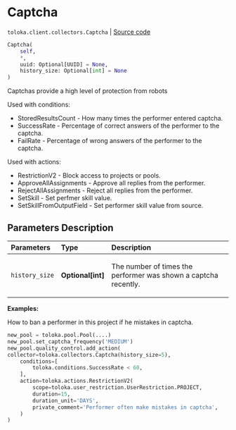 # Captcha
`toloka.client.collectors.Captcha` | [Source code](https://github.com/Toloka/toloka-kit/blob/v0.1.26/src/client/collectors.py#L237)

```python
Captcha(
    self,
    *,
    uuid: Optional[UUID] = None,
    history_size: Optional[int] = None
)
```

Captchas provide a high level of protection from robots


Used with conditions:
* StoredResultsCount - How many times the performer entered captcha.
* SuccessRate - Percentage of correct answers of the performer to the captcha.
* FailRate - Percentage of wrong answers of the performer to the captcha.

Used with actions:
* RestrictionV2 - Block access to projects or pools.
* ApproveAllAssignments - Approve all replies from the performer.
* RejectAllAssignments - Reject all replies from the performer.
* SetSkill - Set perfmer skill value.
* SetSkillFromOutputField - Set performer skill value from source.

## Parameters Description

| Parameters | Type | Description |
| :----------| :----| :-----------|
`history_size`|**Optional\[int\]**|<p>The number of times the performer was shown a captcha recently.</p>

**Examples:**

How to ban a performer in this project if he mistakes in captcha.

```python
new_pool = toloka.pool.Pool(....)
new_pool.set_captcha_frequency('MEDIUM')
new_pool.quality_control.add_action(
collector=toloka.collectors.Captcha(history_size=5),
    conditions=[
        toloka.conditions.SuccessRate < 60,
    ],
    action=toloka.actions.RestrictionV2(
        scope=toloka.user_restriction.UserRestriction.PROJECT,
        duration=15,
        duration_unit='DAYS',
        private_comment='Performer often make mistakes in captcha',
    )
)
```
